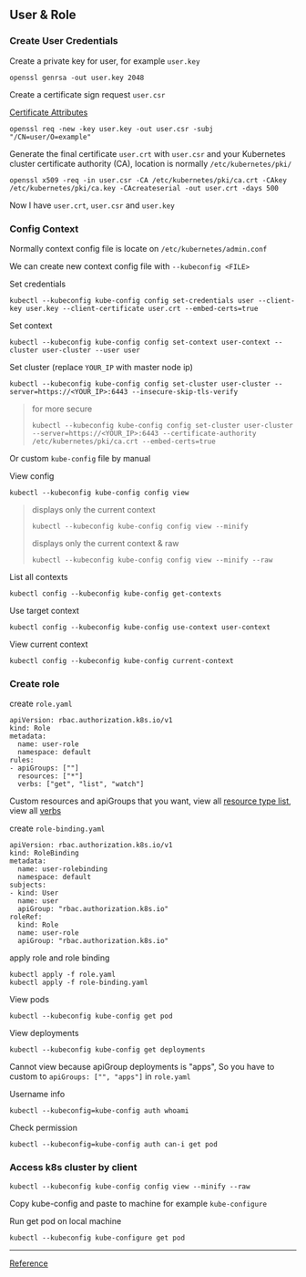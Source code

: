 ## User & Role

### Create User Credentials

Create a private key for user, for example `user.key`
```
openssl genrsa -out user.key 2048
```

Create a certificate sign request `user.csr` 

[Certificate Attributes](https://docs.oracle.com/cd/E50612_01/doc.11122/user_guide/content/authz_cert_attributes.html)
```
openssl req -new -key user.key -out user.csr -subj "/CN=user/O=example"
```

Generate the final certificate `user.crt` with `user.csr` and your Kubernetes cluster certificate authority (CA), location is normally `/etc/kubernetes/pki/`
```
openssl x509 -req -in user.csr -CA /etc/kubernetes/pki/ca.crt -CAkey /etc/kubernetes/pki/ca.key -CAcreateserial -out user.crt -days 500
```

Now I have `user.crt`, `user.csr` and `user.key`


### Config Context
Normally context config file is locate on `/etc/kubernetes/admin.conf`

We can create new context config file with `--kubeconfig <FILE>`

Set credentials
```
kubectl --kubeconfig kube-config config set-credentials user --client-key user.key --client-certificate user.crt --embed-certs=true
```

Set context
```
kubectl --kubeconfig kube-config config set-context user-context --cluster user-cluster --user user
```

Set cluster (replace `YOUR_IP` with master node ip)
```
kubectl --kubeconfig kube-config config set-cluster user-cluster --server=https://<YOUR_IP>:6443 --insecure-skip-tls-verify
```
> for more secure
> ```
> kubectl --kubeconfig kube-config config set-cluster user-cluster --server=https://<YOUR_IP>:6443 --certificate-authority /etc/kubernetes/pki/ca.crt --embed-certs=true
>```

Or custom `kube-config` file by manual

View config
```
kubectl --kubeconfig kube-config config view
```
>displays only the current context
>```
>kubectl --kubeconfig kube-config config view --minify
>```
>displays only the current context & raw
>```
>kubectl --kubeconfig kube-config config view --minify --raw
>```


List all contexts
```
kubectl config --kubeconfig kube-config get-contexts
```

Use target context
```
kubectl config --kubeconfig kube-config use-context user-context
```

View current context
```
kubectl config --kubeconfig kube-config current-context
```

### Create role
create `role.yaml`
```
apiVersion: rbac.authorization.k8s.io/v1
kind: Role
metadata:
  name: user-role
  namespace: default
rules:
- apiGroups: [""]
  resources: ["*"]
  verbs: ["get", "list", "watch"]
```
Custom resources and apiGroups that you want, view all [resource type list](https://kubernetes.io/docs/reference/kubectl/#resource-types), view all [verbs](https://kubernetes.io/docs/reference/access-authn-authz/authorization/#determine-the-request-verb)

create `role-binding.yaml`
```
apiVersion: rbac.authorization.k8s.io/v1
kind: RoleBinding
metadata:
  name: user-rolebinding
  namespace: default
subjects:
- kind: User
  name: user
  apiGroup: "rbac.authorization.k8s.io"
roleRef:
  kind: Role
  name: user-role
  apiGroup: "rbac.authorization.k8s.io"
```

apply role and role binding
```
kubectl apply -f role.yaml
kubectl apply -f role-binding.yaml
```

View pods
```
kubectl --kubeconfig kube-config get pod
```

View deployments
```
kubectl --kubeconfig kube-config get deployments
```
Cannot view because apiGroup deployments is "apps", So you have to custom to `apiGroups: ["", "apps"]` in `role.yaml`

Username info
```
kubectl --kubeconfig=kube-config auth whoami
```

Check permission
```
kubectl --kubeconfig=kube-config auth can-i get pod
```

### Access k8s cluster by client

```
kubectl --kubeconfig kube-config config view --minify --raw
```
Copy kube-config and paste to machine for example `kube-configure`

Run get pod on local machine
```
kubectl --kubeconfig kube-configure get pod
```
---
[Reference](https://kubernetes.io/docs/tasks/access-application-cluster/configure-access-multiple-clusters/)